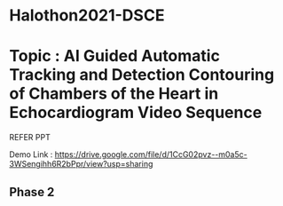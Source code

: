 # Halothon2021-DSCE

# Topic : AI Guided Automatic Tracking and Detection Contouring of Chambers of the Heart in Echocardiogram Video Sequence

REFER PPT

Demo Link : https://drive.google.com/file/d/1CcG02pvz--m0a5c-3WSengihh6R2bPpr/view?usp=sharing



## Phase 2
